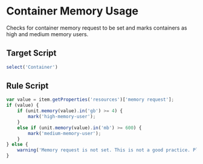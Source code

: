 # Container Memory Usage
Checks for container memory request to be set and marks containers as high and medium memory users.

## Target Script
```js
select('Container')
```

## Rule Script
```js
var value = item.getProperties('resources')['memory request'];
if (value) {
    if (unit.memory(value).in('gb') >= 4) {
        mark('high-memory-user');
    }
    else if (unit.memory(value).in('mb') >= 600) {
        mark('medium-memory-user');
    }
} else {
    warning('Memory request is not set. This is not a good practice. Please correct ASAP.')
}
```